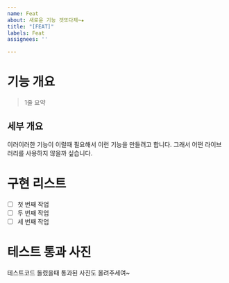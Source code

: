 ```yaml
---
name: Feat
about: 새로운 기능 겟또다제~★
title: "[FEAT]"
labels: Feat
assignees: ''

---
```


# 기능 개요

> 1줄 요약

## 세부 개요

이러이러한 기능이 이럴때 필요해서 이런 기능을 만들려고 합니다.
그래서 어떤 라이브러리를 사용하지 않을까 싶습니다.

# 구현 리스트

- [ ] 첫 번째 작업
- [ ] 두 번째 작업
- [ ] 세 번째 작업

# 테스트 통과 사진

테스트코드 돌렸을때 통과된 사진도 올려주세여~
